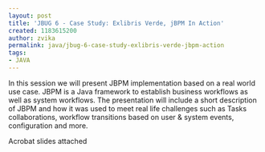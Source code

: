 ```yaml
---
layout: post
title: 'JBUG 6 - Case Study: Exlibris Verde, jBPM In Action'
created: 1183615200
author: zvika
permalink: java/jbug-6-case-study-exlibris-verde-jbpm-action
tags:
- JAVA
---
```

<p>In this session we will present JBPM implementation based on a real world use case. JBPM is a Java framework to establish business workflows as well as system workflows. The presentation will include a short description of JBPM and how it was used to meet real life challenges such as Tasks collaborations, workflow transitions based on user &amp; system events, configuration and more.</p>
<p>Acrobat slides attached</p>
